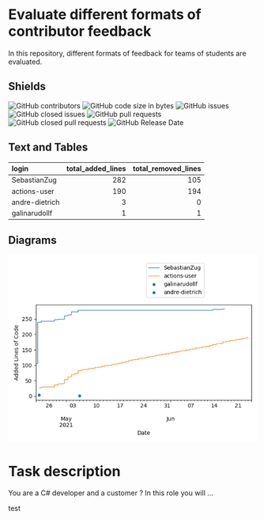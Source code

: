# Evaluate different formats of contributor feedback

In this repository, different formats of feedback for teams of students are evaluated. 

## Shields

![GitHub contributors](https://img.shields.io/github/contributors/SebastianZug/test_contributor_feedback) ![GitHub code size in bytes](https://img.shields.io/github/languages/code-size/SebastianZug/test_contributor_feedback)
![GitHub issues](https://img.shields.io/github/issues/SebastianZug/test_contributor_feedback) ![GitHub closed issues](https://img.shields.io/github/issues-closed/SebastianZug/test_contributor_feedback)
![GitHub pull requests](https://img.shields.io/github/issues-pr/SebastianZug/test_contributor_feedback) ![GitHub closed pull requests](https://img.shields.io/github/issues-pr-closed/SebastianZug/test_contributor_feedback)
![GitHub Release Date](https://img.shields.io/github/release-date/sebastianzug/test_contributor_feedback?label=release%20published)


## Text and Tables
| login          |   total_added_lines |   total_removed_lines |
|:---------------|--------------------:|----------------------:|
| SebastianZug   |                 282 |                   105 |
| actions-user   |                 190 |                   194 |
| andre-dietrich |                   3 |                     0 |
| galinarudollf  |                   1 |                     1 |
## Diagrams

![Bild](./statistics/AddedlinesOfCode.png)

# Task description

You are a C# developer and a customer ? In this role you will ...

test
